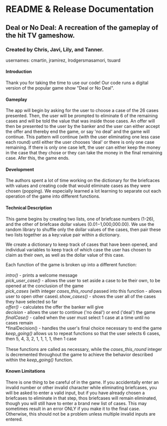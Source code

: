 # README & Release Documentation
## Deal or No Deal: A recreation of the gameplay of the hit TV gameshow.
### Created by Chris, Javi, Lily, and Tanner.
usernames: cmartin, jramirez, lrodgersmasamori, tsuard
#### Introduction
Thank you for taking the time to use our code! Our code runs a digital version of the popular game show "Deal or No Deal". 

#### Gameplay
The app will begin by asking for the user to choose a case of the 26 cases presented. Then, the user will be prompted to eliminate 6 of the remaining cases and will be told the value that was inside those cases. An offer will then be presented to the user by the banker and the user can either accept the offer and thereby end the game, or say 'no deal' and the game will continue. This pattern will continue (with the user eliminating one less case each round) until either the user chooses 'deal' or there is only one case remaining. If there is only one case left, the user can either keep the money in the case that they chose or they can take the money in the final remaining case. Afer this, the game ends.

#### Development
The authors spent a lot of time working on the dictionary for the briefcaces with values and creating code that would eliminate cases as they were chosen (popping). We especially learned a lot learning to separate out each operation of the game into different functions.

#### Technical Description
This game begins by creating two lists, one of briefcase numbers (1-26), and the other of briefcase dollar values ($0.01-$1,000,000.00). We use the random library to shuffle only the dollar values of the cases, then pair these two lists together as a key:value pair within a dictionary.

We create a dictionary to keep track of cases that have been opened, and individual variables to keep track of which case the user has chosen to claim as their own, as well as the dollar value of this case.

Each function of the game is broken up into a different function:\
\
*intro()* - prints a welcome message\
*pick_user_case()* - allows the user to set aside a case to be their own, to be opened at the conclusion of the game\
*pick_cases* (with integer *cases_this_round* passed into this function - allows user to open other cases\ 
*show_cases()* - shows the user all of the cases they have selected so far\
*offer()* -  calculates the offer the banker will give\
*decision* - allows the user to continue ('no deal') or end ('deal') the game\
*finalCase()* - called when the user must select 1 case at a time until no cases remain\
*finalDecision() - handles the user's final choice necessary to end the game\
*keep_going()* allows us to repeat functions so that the user selects 6 cases, then 5, 4, 3, 2, 1, 1, 1, 1, then 1 case\
\
These functions are called as necessary, while the *cases_this_round* integer is decremented throughout the game to achieve the behavior described within the *keep_going()* function.

#### Known Limitations
There is one thing to be careful of in the game. If you accidentally enter an invalid number or other invalid character while eliminating briefcases, you will be asked to enter a valid input, but if you have already chosen a briefcases to eliminate in that step, thos briefcases will remain eliminated, though you will still have to enter a brand new list of cases. This may sometimes result in an error ONLY if you make it to the final case. Otherwise, this should not be a problem unless multiple invalid inputs are entered.
